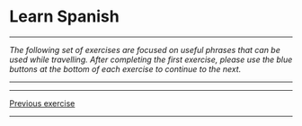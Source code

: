 <h1>Learn Spanish</h1>

<hr>

<p><i>The following set of exercises are focused on useful phrases that can be used while travelling. After completing the first exercise, please use the blue buttons at the bottom of each exercise to continue to the next.</i>
  </p>
  
<hr>

<hr>

<p>
  <a href="learnspanish.html" class="btnflt-r">Previous exercise</a>
  </p>
  <div style="clear:both;"> </div>

<hr>

